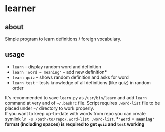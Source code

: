 # learner
## about
Simple program to learn definitions / foreign vocabulary.

## usage
- `learn` – display random word and definition
- `learn 'word = meaning'` – add new definition<b>*</b>
- `learn quiz` – shows random definition and asks for word
- `learn test` – tests knowledge of all definitions (like quiz) in random order

It's recommended to save `learn.py` as `/usr/bin/learn` and add `learn` command at very and of `~/.bashrc` file. Script requires `.word-list` file to be placed under `~/` directory to work properly.<br/> If you want to keep up–to–date with words from repo you can create symlink `ln -s /path/to/repo/.word-list .word-list`.
<b>*`'word = meaning'` format (including spaces) is required to get `quiz` and `test` working</b>
